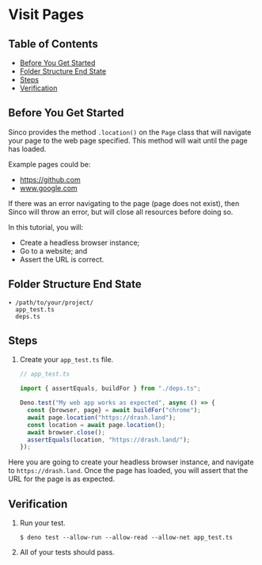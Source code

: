 # Visit Pages

## Table of Contents

- [Before You Get Started](#before-you-get-started)
- [Folder Structure End State](#folder-structure-end-state)
- [Steps](#steps)
- [Verification](#verification)

## Before You Get Started

Sinco provides the method `.location()` on the `Page` class that will navigate
your page to the web page specified. This method will wait until the
page has loaded.

Example pages could be:

- https://github.com
- www.google.com

If there was an error navigating to the page (page does not exist), then Sinco
will throw an error, but will close all resources before doing so.

In this tutorial, you will:

- Create a headless browser instance;
- Go to a website; and
- Assert the URL is correct.

## Folder Structure End State

```text
▾ /path/to/your/project/
  app_test.ts
  deps.ts
```

## Steps

1. Create your `app_test.ts` file.

   ```typescript
   // app_test.ts

   import { assertEquals, buildFor } from "./deps.ts";

   Deno.test("My web app works as expected", async () => {
     const {browser, page} = await buildFor("chrome");
     await page.location("https://drash.land");
     const location = await page.location();
     await browser.close();
     assertEquals(location, "https://drash.land/");
   });
   ```

Here you are going to create your headless browser instance, and navigate to
`https://drash.land`. Once the page has loaded, you will assert that the URL for
the page is as expected.

## Verification

1. Run your test.

   ```shell
   $ deno test --allow-run --allow-read --allow-net app_test.ts
   ```

2. All of your tests should pass.
